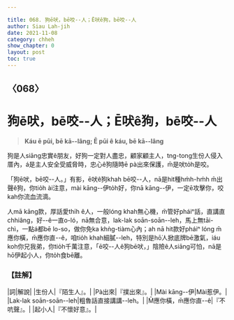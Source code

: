 ```yaml
---

title: 068. 狗ē吠，bē咬--人；Ē吠ê狗，bē咬--人
author: Siau Lah-jih
date: 2021-11-08
category: chheh
show_chapter: 0
layout: post
toc: true
---
```

  
## 〈068〉
# 狗ē吠，bē咬--人；Ē吠ê狗，bē咬--人
>**Káu ē pūi, bē kā--lâng; Ē pūi ê káu, bē kā--lâng**

狗是人siāng忠實ê朋友，好狗一定對人盡忠，顧家顧主人，tng-tong生份人侵入厝內，á是主人安全受威脅時，忠心ê狗隨時ē pà出來保護，m̄是吠to̍h是咬。

「狗ē吠，bē咬--人。」有影，ē吠ê狗khah bē咬--人，nā是hit種hm̍h-hm̍h m̄出聲ê狗，你tio̍h ài注意，mài kāng--伊to̍h好，你nā kāng--伊，一定ē攻擊你，咬kah你流血流滴。

人mā kāng款，厚話愛thi̍h ê人，一般lóng khah無心機，m̄管好pháiⁿ話，直講直chhiâng，好--ê一直o-ló，nā無合意，lak-lak soān-soān--leh，馬上無tāi-chì，一點á都bē lo-so，做你免ka khǹg-tiàm心內；ah nā hit款好pháiⁿ lóng m̄應你橫，m̄應你直--ê，咱tio̍h khah細膩--leh，特別是hō͘人掀底牌bē激氣，iáu koh你兄我弟，你tio̍h千萬注意，「ē咬--人ê狗bē吠，」陰險ê人siāng可怕，nā是hō͘伊起小人，你to̍h食bē離。


### 【註解】

|詞|解說|
|生份人|『陌生人』。|
|Pà出來|『撲出來』。|
|Mài kāng--伊|Mài惹伊。|
|Lak-lak soān-soān--leh|粗魯話直接講講--leh。|
|M̄應你橫，m̄應你直--ê|『不吭聲』。|
|起小人|『不懷好意』。|

